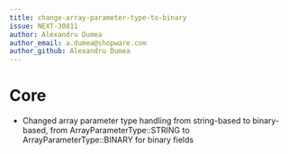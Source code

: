 ```yaml
---
title: change-array-parameter-type-to-binary
issue: NEXT-30811
author: Alexandru Dumea
author_email: a.dumea@shopware.com
author_github: Alexandru Dumea
---
```

# Core
* Changed array parameter type handling from string-based to binary-based, from ArrayParameterType::STRING to ArrayParameterType::BINARY for binary fields
